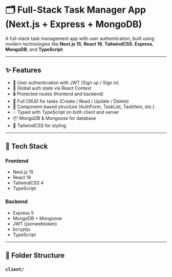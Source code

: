 # 🗂 Full-Stack Task Manager App (Next.js + Express + MongoDB)

A full-stack task management app with user authentication, built using modern technologies like **Next.js 15**, **React 19**, **TailwindCSS**, **Express**, **MongoDB**, and **TypeScript**.

---

## ✨ Features

- 🔐 User authentication with JWT (Sign up / Sign in)
- 🧠 Global auth state via React Context
- 🔒 Protected routes (frontend and backend)
- 📝 Full CRUD for tasks (Create / Read / Update / Delete)
- 🧩 Component-based structure (AuthForm, TaskList, TaskItem, etc.)
- 💡 Typed with TypeScript on both client and server
- 📦 MongoDB & Mongoose for database
- 🎨 TailwindCSS for styling

---

## 🧰 Tech Stack

### Frontend
- Next.js 15
- React 19
- TailwindCSS 4
- TypeScript

### Backend
- Express 5
- MongoDB + Mongoose
- JWT (jsonwebtoken)
- bcryptjs
- TypeScript

---

## 📁 Folder Structure

### `client/`
